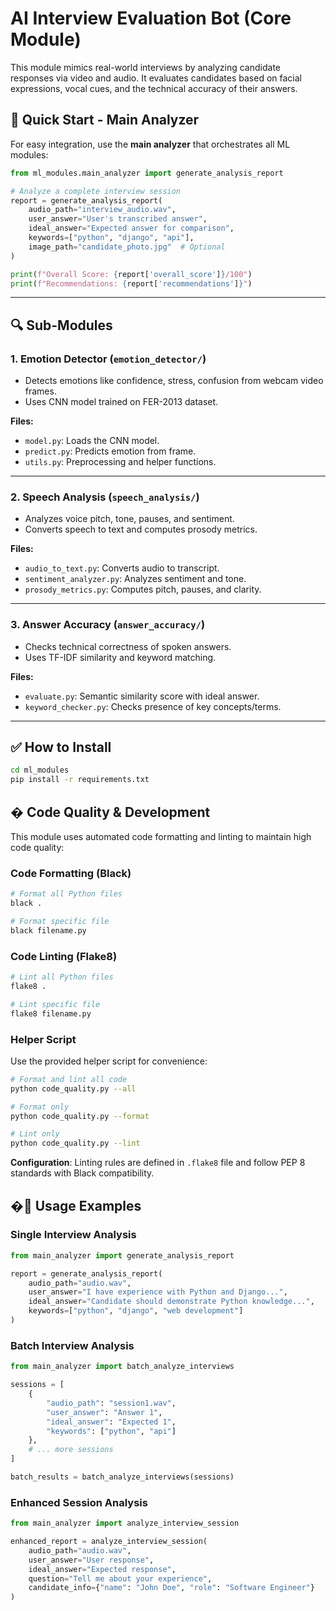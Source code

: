 # AI Interview Evaluation Bot (Core Module)

This module mimics real-world interviews by analyzing candidate responses via video and audio. It evaluates candidates based on facial expressions, vocal cues, and the technical accuracy of their answers.

## 🎯 Quick Start - Main Analyzer

For easy integration, use the **main analyzer** that orchestrates all ML modules:

```python
from ml_modules.main_analyzer import generate_analysis_report

# Analyze a complete interview session
report = generate_analysis_report(
    audio_path="interview_audio.wav",
    user_answer="User's transcribed answer",
    ideal_answer="Expected answer for comparison",
    keywords=["python", "django", "api"],
    image_path="candidate_photo.jpg"  # Optional
)

print(f"Overall Score: {report['overall_score']}/100")
print(f"Recommendations: {report['recommendations']}")
```

---

## 🔍 Sub-Modules

### 1. Emotion Detector (`emotion_detector/`)
- Detects emotions like confidence, stress, confusion from webcam video frames.
- Uses CNN model trained on FER-2013 dataset.

**Files:**
- `model.py`: Loads the CNN model.
- `predict.py`: Predicts emotion from frame.
- `utils.py`: Preprocessing and helper functions.

---

### 2. Speech Analysis (`speech_analysis/`)
- Analyzes voice pitch, tone, pauses, and sentiment.
- Converts speech to text and computes prosody metrics.

**Files:**
- `audio_to_text.py`: Converts audio to transcript.
- `sentiment_analyzer.py`: Analyzes sentiment and tone.
- `prosody_metrics.py`: Computes pitch, pauses, and clarity.

---

### 3. Answer Accuracy (`answer_accuracy/`)
- Checks technical correctness of spoken answers.
- Uses TF-IDF similarity and keyword matching.

**Files:**
- `evaluate.py`: Semantic similarity score with ideal answer.
- `keyword_checker.py`: Checks presence of key concepts/terms.

---

## ✅ How to Install

```bash
cd ml_modules
pip install -r requirements.txt
```

## � Code Quality & Development

This module uses automated code formatting and linting to maintain high code quality:

### Code Formatting (Black)
```bash
# Format all Python files
black .

# Format specific file
black filename.py
```

### Code Linting (Flake8)
```bash
# Lint all Python files
flake8 .

# Lint specific file
flake8 filename.py
```

### Helper Script
Use the provided helper script for convenience:
```bash
# Format and lint all code
python code_quality.py --all

# Format only
python code_quality.py --format

# Lint only
python code_quality.py --lint
```

**Configuration**: Linting rules are defined in `.flake8` file and follow PEP 8 standards with Black compatibility.

## �🚀 Usage Examples

### Single Interview Analysis
```python
from main_analyzer import generate_analysis_report

report = generate_analysis_report(
    audio_path="audio.wav",
    user_answer="I have experience with Python and Django...",
    ideal_answer="Candidate should demonstrate Python knowledge...",
    keywords=["python", "django", "web development"]
)
```

### Batch Interview Analysis
```python
from main_analyzer import batch_analyze_interviews

sessions = [
    {
        "audio_path": "session1.wav",
        "user_answer": "Answer 1",
        "ideal_answer": "Expected 1",
        "keywords": ["python", "api"]
    },
    # ... more sessions
]

batch_results = batch_analyze_interviews(sessions)
```

### Enhanced Session Analysis
```python
from main_analyzer import analyze_interview_session

enhanced_report = analyze_interview_session(
    audio_path="audio.wav",
    user_answer="User response",
    ideal_answer="Expected response",
    question="Tell me about your experience",
    candidate_info={"name": "John Doe", "role": "Software Engineer"}
)
